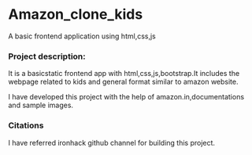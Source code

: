 # Amazon_clone_kids
A basic frontend application using html,css,js 

### Project description:
It is a basicstatic frontend app with html,css,js,bootstrap.It includes the webpage related to kids and general format similar to amazon website.

I have developed this project with the help of amazon.in,documentations and sample images. 

### Citations
I have referred ironhack github channel for building this project.
